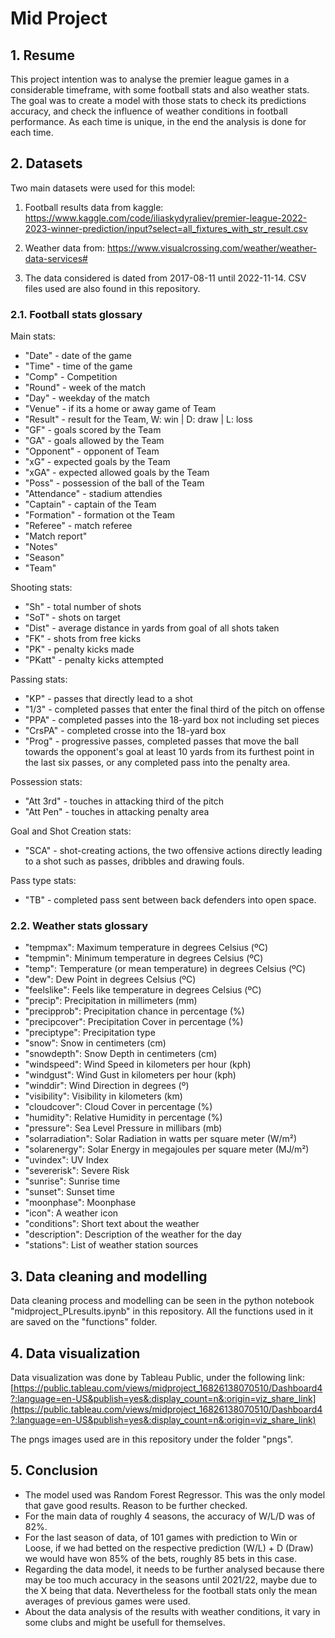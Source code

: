 # Mid Project
## 1. Resume
This project intention was to analyse the premier league games in a considerable timeframe, with some football stats and also weather stats.
The goal was to create a model with those stats to check its predictions accuracy, and check the influence of weather conditions in football performance.
As each time is unique, in the end the analysis is done for each time.

## 2. Datasets
Two main datasets were used for this model:

  1. Football results data from kaggle: 
  https://www.kaggle.com/code/iliaskydyraliev/premier-league-2022-2023-winner-prediction/input?select=all_fixtures_with_str_result.csv
  
  2. Weather data from: https://www.visualcrossing.com/weather/weather-data-services#
  
  3. The data considered is dated from 2017-08-11 until 2022-11-14. CSV files used are also found in this repository.
  
### 2.1. Football stats glossary
Main stats:
- "Date" - date of the game
- "Time" - time of the game
- "Comp" - Competition
- "Round" - week of the match
- "Day" - weekday of the match
- "Venue" - if its a home or away game of Team
- "Result" - result for the Team, W: win | D: draw | L: loss
- "GF" - goals scored by the Team
- "GA" - goals allowed by the Team
- "Opponent" - opponent of Team
- "xG" - expected goals by the Team
- "xGA" - expected allowed goals by the Team
- "Poss" - possession of the ball of the Team
- "Attendance" - stadium attendies
- "Captain" - captain of the Team
- "Formation" - formation ot the Team
- "Referee" - match referee
- "Match report"
- "Notes"
- "Season"
- "Team"

Shooting stats:
- "Sh" - total number of shots
- "SoT" - shots on target
- "Dist" - average distance in yards from goal of all shots taken
- "FK" - shots from free kicks
- "PK" - penalty kicks made
- "PKatt" - penalty kicks attempted

Passing stats:

- "KP" - passes that directly lead to a shot
- "1/3" - completed passes that enter the final third of the pitch on offense
- "PPA" - completed passes into the 18-yard box not including set pieces
- "CrsPA" - completed crosse into the 18-yard box
- "Prog" - progressive passes, completed passes that move the ball towards the opponent's goal at least 10 yards from its furthest point in the last six passes, or any completed pass into the penalty area.

Possession stats:
- "Att 3rd" - touches in attacking third of the pitch
- "Att Pen" - touches in attacking penalty area

Goal and Shot Creation stats:
- "SCA" - shot-creating actions, the two offensive actions directly leading to a shot such as passes, dribbles and drawing fouls.

Pass type stats:
- "TB" - completed pass sent between back defenders into open space.

### 2.2. Weather stats glossary
- "tempmax": Maximum temperature in degrees Celsius (ºC)
- "tempmin": Minimum temperature in degrees Celsius (ºC)
- "temp": Temperature (or mean temperature) in degrees Celsius (ºC)
- "dew": Dew Point in degrees Celsius (ºC)
- "feelslike": Feels like temperature in degrees Celsius (ºC)
- "precip": Precipitation in millimeters (mm)
- "precipprob": Precipitation chance in percentage (%)
- "precipcover": Precipitation Cover in percentage (%)
- "preciptype": Precipitation type
- "snow": Snow in centimeters (cm)
- "snowdepth": Snow Depth in centimeters (cm)
- "windspeed": Wind Speed in kilometers per hour (kph)
- "windgust": Wind Gust in kilometers per hour (kph)
- "winddir": Wind Direction in degrees (º)
- "visibility": Visibility in kilometers (km)
- "cloudcover": Cloud Cover in percentage (%)
- "humidity": Relative Humidity in percentage (%)
- "pressure": Sea Level Pressure in millibars (mb)
- "solarradiation": Solar Radiation in watts per square meter (W/m²)
- "solarenergy": Solar Energy in megajoules per square meter (MJ/m²)
- "uvindex": UV Index
- "severerisk": Severe Risk
- "sunrise": Sunrise time
- "sunset": Sunset time
- "moonphase": Moonphase
- "icon": A weather icon
- "conditions": Short text about the weather
- "description": Description of the weather for the day
- "stations": List of weather station sources

## 3. Data cleaning and modelling
Data cleaning process and modelling can be seen in the python notebook "midproject_PLresults.ipynb" in this repository.
All the functions used in it are saved on the "functions" folder.

## 4. Data visualization
Data visualization was done by Tableau Public, under the following link:
[https://public.tableau.com/views/midproject_16826138070510/Dashboard4?:language=en-US&publish=yes&:display_count=n&:origin=viz_share_link](https://public.tableau.com/views/midproject_16826138070510/Dashboard4?:language=en-US&publish=yes&:display_count=n&:origin=viz_share_link)

The pngs images used are in this repository under the folder "pngs".

## 5. Conclusion
- The model used was Random Forest Regressor. This was the only model that gave good results. Reason to be further checked.
- For the main data of roughly 4 seasons, the accuracy of W/L/D was of 82%.
- For the last season of data, of 101 games with prediction to Win or Loose, if we had betted on the respective prediction (W/L) + D (Draw) we would have won 85% of the bets, roughly 85 bets in this case.
- Regarding the data model, it needs to be further analysed because there may be too much accuracy in the seasons until 2021/22, maybe due to the X being that data. Nevertheless for the football stats only the mean averages of previous games were used.
- About the data analysis of the results with weather conditions, it vary in some clubs and might be usefull for themselves.
